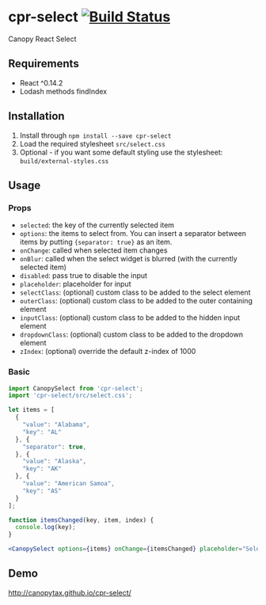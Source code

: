 cpr-select [![Build Status](https://travis-ci.org/CanopyTax/cpr-select.png?branch=master)](https://travis-ci.org/CanopyTax/cpr-select)
===============

Canopy React Select

## Requirements
 - React ^0.14.2
 - Lodash methods findIndex

## Installation
1. Install through `npm install --save cpr-select`
2. Load the required stylesheet `src/select.css`
3. Optional - if you want some default styling use the stylesheet: `build/external-styles.css`

## Usage

### Props
+ `selected`: the key of the currently selected item
+ `options`: the items to select from. You can insert a separator between items by putting `{separator: true}` as an item.
+ `onChange`: called when selected item changes
+ `onBlur`: called when the select widget is blurred (with the currently selected item)
+ `disabled`: pass true to disable the input
+ `placeholder`: placeholder for input
+ `selectClass`: (optional) custom class to be added to the select element
+ `outerClass`: (optional) custom class to be added to the outer containing element
+ `inputClass`: (optional) custom class to be added to the hidden input element
+ `dropdownClass`: (optional) custom class to be added to the dropdown element
+ `zIndex`: (optional) override the default z-index of 1000

### Basic
```jsx
import CanopySelect from 'cpr-select';
import 'cpr-select/src/select.css';

let items = [
  {
    "value": "Alabama",
    "key": "AL"
  }, {
    "separator": true,
  }, {
    "value": "Alaska",
    "key": "AK"
  }, {
    "value": "American Samoa",
    "key": "AS"
  }
];

function itemsChanged(key, item, index) {
  console.log(key);
}

<CanopySelect options={items} onChange={itemsChanged} placeholder="Select a country" selected="AK"></CanopySelect>
```

## Demo
http://canopytax.github.io/cpr-select/
